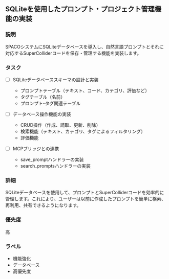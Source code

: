 ## SQLiteを使用したプロンプト・プロジェクト管理機能の実装

### 説明
SPACOシステムにSQLiteデータベースを導入し、自然言語プロンプトとそれに対応するSuperColliderコードを保存・管理する機能を実装します。

### タスク
- [ ] SQLiteデータベーススキーマの設計と実装
   - プロンプトテーブル（テキスト、コード、カテゴリ、評価など）
   - タグテーブル（名前）
   - プロンプト-タグ関連テーブル

- [ ] データベース操作機能の実装
   - CRUD操作（作成、読取、更新、削除）
   - 検索機能（テキスト、カテゴリ、タグによるフィルタリング）
   - 評価機能

- [ ] MCPブリッジとの連携
   - save_promptハンドラーの実装
   - search_promptsハンドラーの実装

### 詳細
SQLiteデータベースを使用して、プロンプトとSuperColliderコードを効率的に管理します。これにより、ユーザーは以前に作成したプロンプトを簡単に検索、再利用、共有できるようになります。

### 優先度
高

### ラベル
- 機能強化
- データベース
- 高優先度